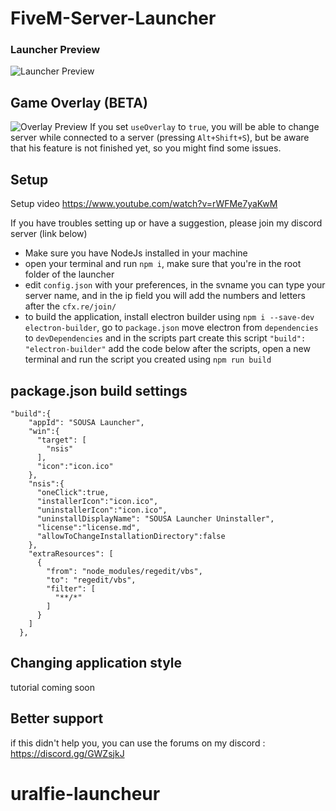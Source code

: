 # FiveM-Server-Launcher

### Launcher Preview

![Launcher Preview](https://cdn.discordapp.com/attachments/731815909928337448/984213151656595557/unknown.png)

## Game Overlay (BETA)
![Overlay Preview](https://cdn.discordapp.com/attachments/777950852451139704/1028810513817284608/unknown.png)
If you set `useOverlay` to `true`, you will be able to change server while connected to a server (pressing `Alt+Shift+S`), but be aware that his feature is not finished yet, so you might find some issues.

## Setup

Setup video https://www.youtube.com/watch?v=rWFMe7yaKwM

If you have troubles setting up or have a suggestion, please join my discord server (link below)

- Make sure you have NodeJs installed in your machine
- open your terminal and run `npm i`, make sure that you're in the root folder of the launcher
- edit `config.json` with your preferences, in the svname you can type your server name, and in the ip field you will add the numbers and letters after the `cfx.re/join/`
- to build the application, install electron builder using `npm i --save-dev electron-builder`, go to `package.json` move electron from `dependencies` to `devDependencies` and in the scripts part create this script `"build": "electron-builder"` add the code below after the scripts, open a new terminal and run the script you created using `npm run build`

## package.json build settings
```
"build":{
    "appId": "SOUSA Launcher",
    "win":{
      "target": [
        "nsis"
      ],
      "icon":"icon.ico"
    },
    "nsis":{
      "oneClick":true,
      "installerIcon":"icon.ico",
      "uninstallerIcon":"icon.ico",
      "uninstallDisplayName": "SOUSA Launcher Uninstaller",
      "license":"license.md",
      "allowToChangeInstallationDirectory":false
    },
    "extraResources": [
      {
        "from": "node_modules/regedit/vbs",
        "to": "regedit/vbs",
        "filter": [
          "**/*"
        ]
      }
    ]
  },
```

## Changing application style
tutorial coming soon

## Better support
if this didn't help you, you can use the forums on my discord : https://discord.gg/GWZsjkJ
# uralfie-launcheur
